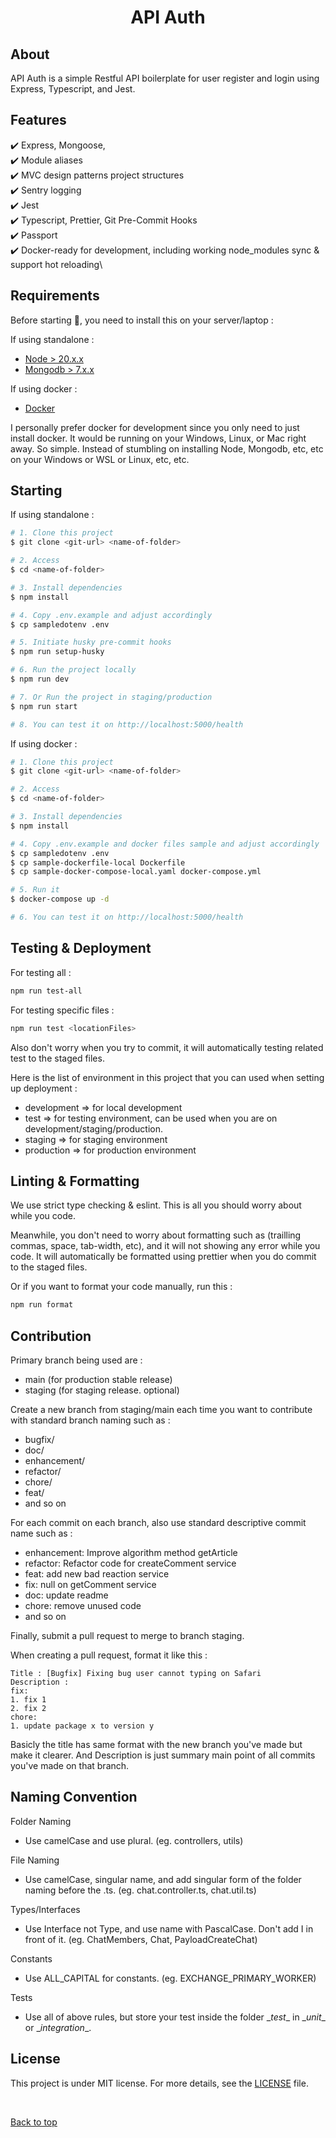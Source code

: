 <h1 align="center">API Auth</h1>

<!-- <h4 align="center"> 
	🚧  Under construction...  🚧
</h4> -->

## About

API Auth is a simple Restful API boilerplate for user register and login using Express, Typescript, and Jest.

## Features

:heavy_check_mark: Express, Mongoose,\
:heavy_check_mark: Module aliases\
:heavy_check_mark: MVC design patterns project structures\
:heavy_check_mark: Sentry logging\
:heavy_check_mark: Jest\
:heavy_check_mark: Typescript, Prettier, Git Pre-Commit Hooks\
:heavy_check_mark: Passport\
:heavy_check_mark: Docker-ready for development, including working node_modules sync & support hot reloading\

## Requirements

Before starting :checkered_flag:, you need to install this on your server/laptop :

If using standalone : 
- [Node > 20.x.x](https://nodejs.org/en/)
- [Mongodb > 7.x.x](https://www.mongodb.com/)

If using docker :
- [Docker](https://docker.com)

I personally prefer docker for development since you only need to just install docker. It would be running on your Windows, Linux, or Mac right away. So simple. Instead of stumbling on installing Node, Mongodb, etc, etc on your Windows or WSL or Linux, etc, etc.

## Starting

If using standalone :
```bash
# 1. Clone this project
$ git clone <git-url> <name-of-folder>

# 2. Access
$ cd <name-of-folder>

# 3. Install dependencies
$ npm install

# 4. Copy .env.example and adjust accordingly
$ cp sampledotenv .env

# 5. Initiate husky pre-commit hooks
$ npm run setup-husky

# 6. Run the project locally
$ npm run dev

# 7. Or Run the project in staging/production
$ npm run start

# 8. You can test it on http://localhost:5000/health
```

If using docker :
```bash
# 1. Clone this project
$ git clone <git-url> <name-of-folder>

# 2. Access
$ cd <name-of-folder>

# 3. Install dependencies
$ npm install

# 4. Copy .env.example and docker files sample and adjust accordingly
$ cp sampledotenv .env
$ cp sample-dockerfile-local Dockerfile
$ cp sample-docker-compose-local.yaml docker-compose.yml

# 5. Run it
$ docker-compose up -d

# 6. You can test it on http://localhost:5000/health
```

## Testing & Deployment

For testing all :
```bash
npm run test-all
```

For testing specific files :
```bash
npm run test <locationFiles>
```

Also don't worry when you try to commit, it will automatically testing related test to the staged files.

Here is the list of environment in this project that you can used when setting up deployment :
- development => for local development
- test => for testing environment, can be used when you are on development/staging/production.
- staging => for staging environment
- production => for production environment

## Linting & Formatting

We use strict type checking & eslint. This is all you should worry about while you code.

Meanwhile, you don't need to worry about formatting such as (trailling commas, space, tab-width, etc), and it will not showing any error while you code. It will automatically be formatted using prettier when you do commit to the staged files.

Or if you want to format your code manually, run this :
```bash
npm run format
```

## Contribution

Primary branch being used are :

- main (for production stable release)
- staging (for staging release. optional)

Create a new branch from staging/main each time you want to contribute with standard branch naming such as :

- bugfix/
- doc/
- enhancement/
- refactor/
- chore/
- feat/
- and so on

For each commit on each branch, also use standard descriptive commit name such as :

- enhancement: Improve algorithm method getArticle
- refactor: Refactor code for createComment service
- feat: add new bad reaction service
- fix: null on getComment service
- doc: update readme
- chore: remove unused code
- and so on

Finally, submit a pull request to merge to branch staging. 

When creating a pull request, format it like this :
```
Title : [Bugfix] Fixing bug user cannot typing on Safari
Description : 
fix: 
1. fix 1
2. fix 2
chore:
1. update package x to version y
```

Basicly the title has same format with the new branch you've made but make it clearer. And Description is just summary main point of all commits you've made on that branch.

## Naming Convention

Folder Naming
- Use camelCase and use plural. (eg. controllers, utils)

File Naming
- Use camelCase, singular name, and add singular form of the folder naming before the .ts. (eg. chat.controller.ts, chat.util.ts)

Types/Interfaces
- Use Interface not Type, and use name with PascalCase. Don't add I in front of it. (eg. ChatMembers, Chat, PayloadCreateChat)

Constants
- Use ALL_CAPITAL for constants. (eg. EXCHANGE_PRIMARY_WORKER)

Tests
- Use all of above rules, but store your test inside the folder \__test__ in \__unit__ or \__integration__.

## License

This project is under MIT license. For more details, see the [LICENSE](LICENSE.md) file.

&#xa0;

<a href="#top">Back to top</a>
